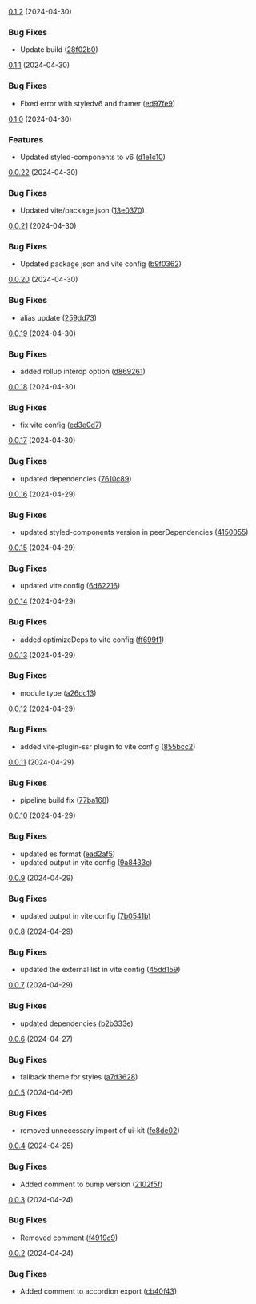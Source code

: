 [0.1.2](https://github.com/clicktap-inc/ui/compare/0.1.1...0.1.2) (2024-04-30)

### Bug Fixes
* Update build ([28f02b0](https://github.com/clicktap-inc/ui/commit/28f02b022f4f47fe185a10ce8aecd990bdea07e0))

<!--- CHANGELOG SPLIT MARKER -->

[0.1.1](https://github.com/clicktap-inc/ui/compare/0.1.0...0.1.1) (2024-04-30)

### Bug Fixes
* Fixed error with styledv6 and framer ([ed97fe9](https://github.com/clicktap-inc/ui/commit/ed97fe938ec9c5907ad35da68f4d6b7876c442f7))

<!--- CHANGELOG SPLIT MARKER -->

[0.1.0](https://github.com/clicktap-inc/ui/compare/0.0.22...0.1.0) (2024-04-30)

### Features
* Updated styled-components to v6 ([d1e1c10](https://github.com/clicktap-inc/ui/commit/d1e1c10fae5614f870756684d32687bdca43f5de))

<!--- CHANGELOG SPLIT MARKER -->

[0.0.22](https://github.com/clicktap-inc/ui/compare/0.0.21...0.0.22) (2024-04-30)

### Bug Fixes
* Updated vite/package.json ([13e0370](https://github.com/clicktap-inc/ui/commit/13e0370ac76c9d4feadd37d9e6500c2c970e3268))

<!--- CHANGELOG SPLIT MARKER -->

[0.0.21](https://github.com/clicktap-inc/ui/compare/0.0.20...0.0.21) (2024-04-30)

### Bug Fixes
* Updated package json and vite config ([b9f0362](https://github.com/clicktap-inc/ui/commit/b9f03622edac89ecd6eefdfcda9f6aef16e935d2))

<!--- CHANGELOG SPLIT MARKER -->

[0.0.20](https://github.com/clicktap-inc/ui/compare/0.0.19...0.0.20) (2024-04-30)

### Bug Fixes
* alias update ([259dd73](https://github.com/clicktap-inc/ui/commit/259dd7332588164db556b5dd116e0549de4ed1c0))

<!--- CHANGELOG SPLIT MARKER -->

[0.0.19](https://github.com/clicktap-inc/ui/compare/0.0.18...0.0.19) (2024-04-30)

### Bug Fixes
* added rollup interop option ([d869261](https://github.com/clicktap-inc/ui/commit/d8692610fe723d0f8f5ca088a31bfe04056b0807))

<!--- CHANGELOG SPLIT MARKER -->

[0.0.18](https://github.com/clicktap-inc/ui/compare/0.0.17...0.0.18) (2024-04-30)

### Bug Fixes
* fix vite config ([ed3e0d7](https://github.com/clicktap-inc/ui/commit/ed3e0d74c792101073fd9091f2029edf41d3b94b))

<!--- CHANGELOG SPLIT MARKER -->

[0.0.17](https://github.com/clicktap-inc/ui/compare/0.0.16...0.0.17) (2024-04-30)

### Bug Fixes
* updated dependencies ([7610c89](https://github.com/clicktap-inc/ui/commit/7610c89438e389293bd129cc9c6ac1d489b8f067))

<!--- CHANGELOG SPLIT MARKER -->

[0.0.16](https://github.com/clicktap-inc/ui/compare/0.0.15...0.0.16) (2024-04-29)

### Bug Fixes
* updated styled-components version in peerDependencies ([4150055](https://github.com/clicktap-inc/ui/commit/4150055abe7437baa525f8a8c8cc4017afc975d2))

<!--- CHANGELOG SPLIT MARKER -->

[0.0.15](https://github.com/clicktap-inc/ui/compare/0.0.14...0.0.15) (2024-04-29)

### Bug Fixes
* updated vite config ([6d62216](https://github.com/clicktap-inc/ui/commit/6d622165d093397ba5560d4632a3bdd0f9e067ea))

<!--- CHANGELOG SPLIT MARKER -->

[0.0.14](https://github.com/clicktap-inc/ui/compare/0.0.13...0.0.14) (2024-04-29)

### Bug Fixes
* added optimizeDeps to vite config ([ff699f1](https://github.com/clicktap-inc/ui/commit/ff699f13c6074e0a4046c536f06abe5a96319866))

<!--- CHANGELOG SPLIT MARKER -->

[0.0.13](https://github.com/clicktap-inc/ui/compare/0.0.12...0.0.13) (2024-04-29)

### Bug Fixes
* module type ([a26dc13](https://github.com/clicktap-inc/ui/commit/a26dc139c58001fc367383143c78819757b9a449))

<!--- CHANGELOG SPLIT MARKER -->

[0.0.12](https://github.com/clicktap-inc/ui/compare/0.0.11...0.0.12) (2024-04-29)

### Bug Fixes
* added vite-plugin-ssr plugin to vite config ([855bcc2](https://github.com/clicktap-inc/ui/commit/855bcc21be5c9a2429410228bdaedae3932034ed))

<!--- CHANGELOG SPLIT MARKER -->

[0.0.11](https://github.com/clicktap-inc/ui/compare/0.0.10...0.0.11) (2024-04-29)

### Bug Fixes
* pipeline build fix ([77ba168](https://github.com/clicktap-inc/ui/commit/77ba168e54f660175eb589bf76b982cb0da4e463))

<!--- CHANGELOG SPLIT MARKER -->

[0.0.10](https://github.com/clicktap-inc/ui/compare/0.0.9...0.0.10) (2024-04-29)

### Bug Fixes
* updated es format ([ead2af5](https://github.com/clicktap-inc/ui/commit/ead2af594676e2fe7e724717cdbfde44d6389656))
* updated output in vite config ([9a8433c](https://github.com/clicktap-inc/ui/commit/9a8433c25765cef5dcd4434212af7767b88df3be))

<!--- CHANGELOG SPLIT MARKER -->

[0.0.9](https://github.com/clicktap-inc/ui/compare/0.0.8...0.0.9) (2024-04-29)

### Bug Fixes
* updated output in vite config ([7b0541b](https://github.com/clicktap-inc/ui/commit/7b0541bb5287a3d35b792172de817ad6d3689446))

<!--- CHANGELOG SPLIT MARKER -->

[0.0.8](https://github.com/clicktap-inc/ui/compare/0.0.7...0.0.8) (2024-04-29)

### Bug Fixes
* updated the external list in vite config ([45dd159](https://github.com/clicktap-inc/ui/commit/45dd159d3e843d8eb9a4ab643752cc33af98ef66))

<!--- CHANGELOG SPLIT MARKER -->

[0.0.7](https://github.com/clicktap-inc/ui/compare/0.0.6...0.0.7) (2024-04-29)

### Bug Fixes
* updated dependencies ([b2b333e](https://github.com/clicktap-inc/ui/commit/b2b333e95ae339fea66cd6a203a05ab4add99196))

<!--- CHANGELOG SPLIT MARKER -->

[0.0.6](https://github.com/clicktap-inc/ui/compare/0.0.5...0.0.6) (2024-04-27)

### Bug Fixes
* fallback theme for styles ([a7d3628](https://github.com/clicktap-inc/ui/commit/a7d36283d3dbaef85ffe1e3f21639a6e6d1f49fa))

<!--- CHANGELOG SPLIT MARKER -->

[0.0.5](https://github.com/clicktap-inc/ui/compare/0.0.4...0.0.5) (2024-04-26)

### Bug Fixes
* removed unnecessary import of ui-kit ([fe8de02](https://github.com/clicktap-inc/ui/commit/fe8de026846574a0212f023bb9aa746959718c0a))

<!--- CHANGELOG SPLIT MARKER -->

[0.0.4](https://github.com/clicktap-inc/ui/compare/0.0.3...0.0.4) (2024-04-25)

### Bug Fixes
* Added comment to bump version ([2102f5f](https://github.com/clicktap-inc/ui/commit/2102f5f1da329d839c62413f04faaf2ca6b9f816))

<!--- CHANGELOG SPLIT MARKER -->

[0.0.3](https://github.com/clicktap-inc/ui/compare/0.0.2...0.0.3) (2024-04-24)

### Bug Fixes
* Removed comment ([f4919c9](https://github.com/clicktap-inc/ui/commit/f4919c94b0c4a5157095e580812cab20db67cf67))

<!--- CHANGELOG SPLIT MARKER -->

[0.0.2](https://github.com/clicktap-inc/ui/compare/0.0.1...0.0.2) (2024-04-24)

### Bug Fixes
* Added comment to accordion export ([cb40f43](https://github.com/clicktap-inc/ui/commit/cb40f4315f0f80711dfa3a7e6376959d0864b9c1))